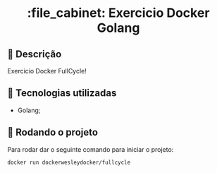 <h1 align="center">:file_cabinet: Exercicio Docker Golang</h1>

## :memo: Descrição
Exercicio Docker FullCycle!

## :wrench: Tecnologias utilizadas
* Golang;

## :rocket: Rodando o projeto
Para rodar dar o seguinte comando para iniciar o projeto:
```
docker run dockerwesleydocker/fullcycle
```


